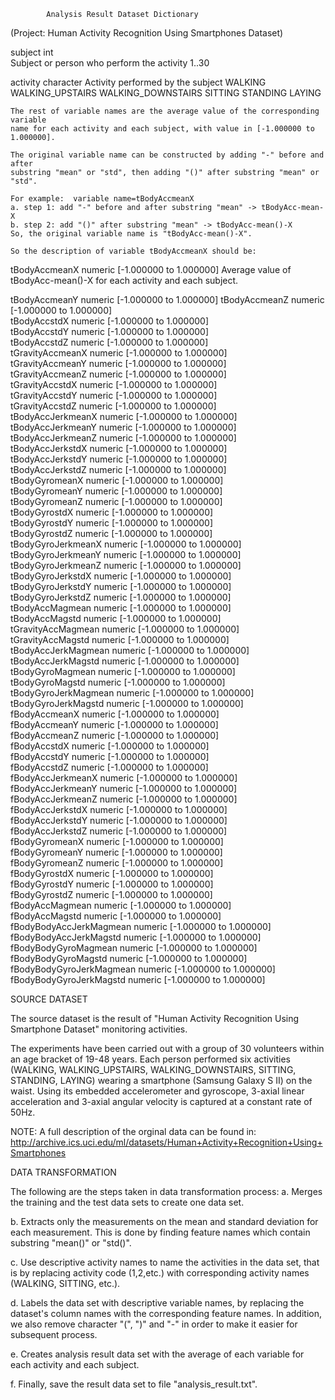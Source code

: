 
			Analysis Result Dataset Dictionary
(Project: Human Activity Recognition Using Smartphones Dataset)



subject				int  
	Subject or person who perform the activity
					1..30

activity      			character 
	Activity performed by the subject
					WALKING
					WALKING_UPSTAIRS
					WALKING_DOWNSTAIRS
					SITTING
					STANDING
					LAYING


	The rest of variable names are the average value of the corresponding variable
	name for each activity and each subject, with value in [-1.000000 to 1.000000].

	The original variable name can be constructed by adding "-" before and after  
	substring "mean" or "std", then adding "()" after substring "mean" or "std".

	For example:  variable name=tBodyAccmeanX
   	a. step 1: add "-" before and after substring "mean" -> tBodyAcc-mean-X
   	b. step 2: add "()" after substring "mean" -> tBodyAcc-mean()-X
	So, the original variable name is "tBodyAcc-mean()-X".

	So the description of variable tBodyAccmeanX should be:

tBodyAccmeanX            numeric [-1.000000 to 1.000000]
	Average value of tBodyAcc-mean()-X for each activity and each subject. 

tBodyAccmeanY            numeric [-1.000000 to 1.000000]
tBodyAccmeanZ            numeric [-1.000000 to 1.000000]  
tBodyAccstdX             numeric [-1.000000 to 1.000000]  	
tBodyAccstdY             numeric [-1.000000 to 1.000000]	  
tBodyAccstdZ             numeric [-1.000000 to 1.000000] 	 
tGravityAccmeanX         numeric [-1.000000 to 1.000000] 	 
tGravityAccmeanY         numeric [-1.000000 to 1.000000] 	 
tGravityAccmeanZ         numeric [-1.000000 to 1.000000]	  
tGravityAccstdX          numeric [-1.000000 to 1.000000]	  
tGravityAccstdY          numeric [-1.000000 to 1.000000]	  
tGravityAccstdZ          numeric [-1.000000 to 1.000000]	  
tBodyAccJerkmeanX        numeric [-1.000000 to 1.000000]	  
tBodyAccJerkmeanY        numeric [-1.000000 to 1.000000]	  
tBodyAccJerkmeanZ        numeric [-1.000000 to 1.000000]	  
tBodyAccJerkstdX         numeric [-1.000000 to 1.000000]	  
tBodyAccJerkstdY         numeric [-1.000000 to 1.000000]	  
tBodyAccJerkstdZ         numeric [-1.000000 to 1.000000]	  
tBodyGyromeanX           numeric [-1.000000 to 1.000000]	  
tBodyGyromeanY           numeric [-1.000000 to 1.000000]	  
tBodyGyromeanZ           numeric [-1.000000 to 1.000000]	  
tBodyGyrostdX            numeric [-1.000000 to 1.000000]	  
tBodyGyrostdY            numeric [-1.000000 to 1.000000]	  
tBodyGyrostdZ            numeric [-1.000000 to 1.000000]	  
tBodyGyroJerkmeanX       numeric [-1.000000 to 1.000000] 	 
tBodyGyroJerkmeanY       numeric [-1.000000 to 1.000000] 		
tBodyGyroJerkmeanZ       numeric [-1.000000 to 1.000000]		  
tBodyGyroJerkstdX        numeric [-1.000000 to 1.000000]		  
tBodyGyroJerkstdY        numeric [-1.000000 to 1.000000]		  
tBodyGyroJerkstdZ        numeric [-1.000000 to 1.000000]		  
tBodyAccMagmean          numeric [-1.000000 to 1.000000]		  
tBodyAccMagstd           numeric [-1.000000 to 1.000000]		  
tGravityAccMagmean       numeric [-1.000000 to 1.000000] 		 
tGravityAccMagstd        numeric [-1.000000 to 1.000000]		  
tBodyAccJerkMagmean      numeric [-1.000000 to 1.000000]		  
tBodyAccJerkMagstd       numeric [-1.000000 to 1.000000]		  
tBodyGyroMagmean         numeric [-1.000000 to 1.000000]		  
tBodyGyroMagstd          numeric [-1.000000 to 1.000000]		  
tBodyGyroJerkMagmean     numeric [-1.000000 to 1.000000] 		 
tBodyGyroJerkMagstd      numeric [-1.000000 to 1.000000]		  
fBodyAccmeanX            numeric [-1.000000 to 1.000000]		  
fBodyAccmeanY            numeric [-1.000000 to 1.000000]		  
fBodyAccmeanZ            numeric [-1.000000 to 1.000000]  
fBodyAccstdX             numeric [-1.000000 to 1.000000]  
fBodyAccstdY             numeric [-1.000000 to 1.000000]  
fBodyAccstdZ             numeric [-1.000000 to 1.000000]  
fBodyAccJerkmeanX        numeric [-1.000000 to 1.000000]  
fBodyAccJerkmeanY        numeric [-1.000000 to 1.000000]  
fBodyAccJerkmeanZ        numeric [-1.000000 to 1.000000]  
fBodyAccJerkstdX         numeric [-1.000000 to 1.000000]  
fBodyAccJerkstdY         numeric [-1.000000 to 1.000000]  
fBodyAccJerkstdZ         numeric [-1.000000 to 1.000000]  
fBodyGyromeanX           numeric [-1.000000 to 1.000000]  
fBodyGyromeanY           numeric [-1.000000 to 1.000000]  
fBodyGyromeanZ           numeric [-1.000000 to 1.000000]  
fBodyGyrostdX            numeric [-1.000000 to 1.000000]  
fBodyGyrostdY            numeric [-1.000000 to 1.000000]  
fBodyGyrostdZ            numeric [-1.000000 to 1.000000]  
fBodyAccMagmean          numeric [-1.000000 to 1.000000]  
fBodyAccMagstd           numeric [-1.000000 to 1.000000]  
fBodyBodyAccJerkMagmean  numeric [-1.000000 to 1.000000]  
fBodyBodyAccJerkMagstd   numeric [-1.000000 to 1.000000]  
fBodyBodyGyroMagmean     numeric [-1.000000 to 1.000000]  
fBodyBodyGyroMagstd      numeric [-1.000000 to 1.000000]  
fBodyBodyGyroJerkMagmean numeric [-1.000000 to 1.000000]  
fBodyBodyGyroJerkMagstd  numeric [-1.000000 to 1.000000]  


SOURCE DATASET

The source dataset is the result of "Human Activity Recognition Using 
Smartphone Dataset" monitoring activities.
 
The experiments have been carried out with a group of 30 volunteers within 
an age bracket of 19-48 years. Each person performed six activities 
(WALKING, WALKING_UPSTAIRS, WALKING_DOWNSTAIRS, SITTING, STANDING, LAYING) 
wearing a smartphone (Samsung Galaxy S II) on the waist. Using its embedded 
accelerometer and gyroscope, 3-axial linear acceleration and 3-axial angular 
velocity is captured at a constant rate of 50Hz.

NOTE: A full description of the orginal data can be found in: 
http://archive.ics.uci.edu/ml/datasets/Human+Activity+Recognition+Using+Smartphones


DATA TRANSFORMATION

The following are the steps taken in data transformation process:
a. Merges the training and the test data sets to create one data set.

b. Extracts only the measurements on the mean and standard deviation for each measurement. 
   This is done by finding feature names which contain substring "mean()" or "std()".
   
c. Use descriptive activity names to name the activities in the data set, 
   that is by replacing activity code (1,2,etc.) with corresponding activity names
   (WALKING, SITTING, etc.).
    
d. Labels the data set with descriptive variable names, by replacing the dataset's
   column names with the corresponding feature names. 
   In addition, we also remove character "(", ")" and "-" in order to make
   it easier for subsequent process.

e. Creates analysis result data set with the average of each variable for 
   each activity and each subject. 

f. Finally, save the result data set to file "analysis_result.txt".   









